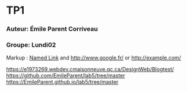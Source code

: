 # TP1 #
### Auteur: Émile Parent Corriveau ###
### Groupe: Lundi02 ###
Markup :  [Named Link](http://www.google.fr/ "Named link title") and http://www.google.fr/ or <http://example.com/>

https://e1973269.webdev.cmaisonneuve.qc.ca/DesignWeb/Blogtest/
https://github.com/EmileParent/lab5/tree/master
https://EmileParent.github.io/lab5/tree/master